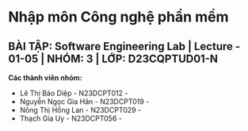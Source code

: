 # Nhập môn Công nghệ phần mềm
## BÀI TẬP: Software Engineering Lab | Lecture - 01-05 | NHÓM: 3 | LỚP: D23CQPTUD01-N
**Các thành viên nhóm:**
- Lê Thị Bảo Diệp - N23DCPT012 - 
- Nguyễn Ngọc Gia Hân - N23DCPT019 - 
- Nông Thị Hồng Lan - N23DCPT029 - 
- Thạch Gia Uy - N23DCPT056 - 
